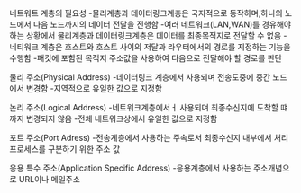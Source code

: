 네트워트 계층의 필요성
-물리계층과 데이터링크계층은 국지적으로 동작하며,하나의 노드에서 다음 노드까지의 데이터 전달을 진행함
-여러 네트워크(LAN,WAN)를 경유해야 하는 상황에서 물리계층과 데이터링크계층은 데이터를 최종목적지로 전달할 수 없음
-네티워크 계층은 호스트와 호스트 사이의 저달과 라우터에서의 경로를 지정하는 기능을 수행함
-패킷에 포함된 목적지 주소값을 사용하여 다음으로 전달해야 할 경로를 판단

물리 주소(Physical Address)
-데이터링크 계층에서 사용되며 전송도중에 중간 노드에서 변경함
-지역적으로 유일한 값으로 지정함

논리 주소(Logical Address)
-네트워크계층에서ㅓ 사용되며 최종수신지에 도착할 떄까지 변경되지 않음
-전체 네트워크상에서 유일한 값으로 지정함

포트 주소(Port Adress)
-전송계층에서 사용하는 주속로서 최종수신지 내부에서 처리 프로세스를 구분하기 위한 주소 값

응용 특수 주소(Application Specific Address)
-응용계층에서 사용하는 주소개념으로 URL이나 메일주소